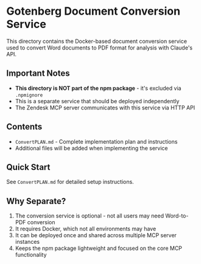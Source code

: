 # Gotenberg Document Conversion Service

This directory contains the Docker-based document conversion service used to convert Word documents to PDF format for analysis with Claude's API.

## Important Notes

- **This directory is NOT part of the npm package** - it's excluded via `.npmignore`
- This is a separate service that should be deployed independently
- The Zendesk MCP server communicates with this service via HTTP API

## Contents

- `ConvertPLAN.md` - Complete implementation plan and instructions
- Additional files will be added when implementing the service

## Quick Start

See `ConvertPLAN.md` for detailed setup instructions.

## Why Separate?

1. The conversion service is optional - not all users may need Word-to-PDF conversion
2. It requires Docker, which not all environments may have
3. It can be deployed once and shared across multiple MCP server instances
4. Keeps the npm package lightweight and focused on the core MCP functionality